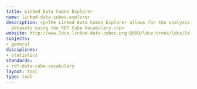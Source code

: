 ```yaml
---
title: Linked Data Cubes Explorer
name: linked-data-cubes-explorer
description: <p>The Linked Data Cubes Explorer allows for the analysis of statistical
  datasets using the RDF Cube Vocabulary.</p>
website: http://www.ldcx.linked-data-cubes.org:8000/ldcx-trunk/ldcx/ld-cubes-explorer.html
subjects:
- general
disciplines:
- statistics
standards:
- rdf-data-cube-vocabulary
layout: tool
type: tool
---
```


